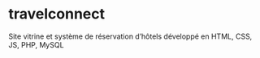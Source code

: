 # travelconnect
Site vitrine et système de réservation d’hôtels développé en HTML, CSS, JS, PHP, MySQL
